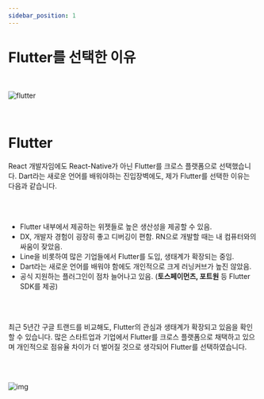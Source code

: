 ```yaml
---
sidebar_position: 1
---
```


# Flutter를 선택한 이유

<br/>

![flutter](https://cdn.prod.website-files.com/5f841209f4e71b2d70034471/60bb4a2e143f632da3e56aea_Flutter%20app%20development%20(2).png)

<br/>

# Flutter

React 개발자임에도 React-Native가 아닌 Flutter를 크로스 플랫폼으로 선택했습니다.
Dart라는 새로운 언어를 배워야하는 진입장벽에도, 제가 Flutter를 선택한 이유는 다음과 같습니다.

<br/>
<br/>

- Flutter 내부에서 제공하는 위젯들로 높은 생산성을 제공할 수 있음.
- DX, 개발자 경험이 굉장히 좋고 디버깅이 편함. RN으로 개발할 때는 내 컴퓨터와의 싸움이 잦았음.
- Line을 비롯하여 많은 기업들에서 Flutter를 도입, 생태계가 확장되는 중임.
- Dart라는 새로운 언어를 배워야 함에도 개인적으로 크게 러닝커브가 높진 않았음.
- 공식 지원하는 플러그인이 점차 늘어나고 있음. (**토스페이먼츠, 포트원** 등 Flutter SDK를 제공)

<br/>
<br/>

최근 5년간 구글 트랜드를 비교해도, Flutter의 관심과 생태계가 확장되고 있음을 확인할 수 있습니다.
많은 스타트업과 기업에서 Flutter를 크로스 플랫폼으로 채택하고 있으며 개인적으로 점유율 차이가 더 벌어질 것으로 생각되어 Flutter를 선택하였습니다.

<br/>
<br/>

![img](/img/sideproject/insights/google_trend.png)




